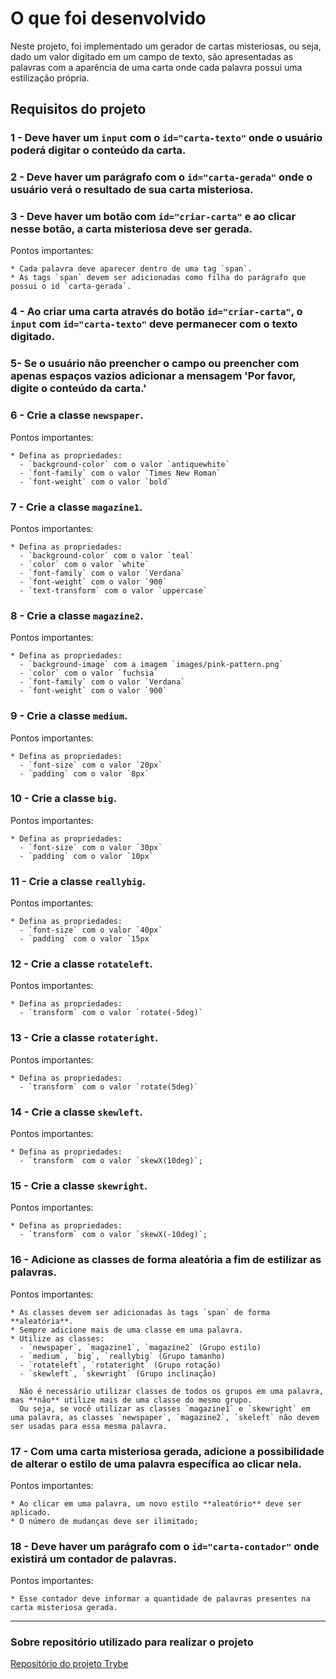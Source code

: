 # O que foi desenvolvido

Neste projeto, foi implementado um gerador de cartas misteriosas, ou seja, dado um valor digitado em um campo de texto, são apresentadas as palavras com a aparência de uma carta onde cada palavra possui uma estilização própria.

## Requisitos do projeto

### 1 - Deve haver um `input` com o `id="carta-texto"` onde o usuário poderá digitar o conteúdo da carta.

### 2 - Deve haver um parágrafo com o `id="carta-gerada"` onde o usuário verá o resultado de sua carta misteriosa.

### 3 - Deve haver um botão com `id="criar-carta"` e ao clicar nesse botão, a carta misteriosa deve ser gerada.

  Pontos importantes:

    * Cada palavra deve aparecer dentro de uma tag `span`.
    * As tags `span` devem ser adicionadas como filha do parágrafo que possui o id `carta-gerada`.

### 4 - Ao criar uma carta através do botão `id="criar-carta"`, o `input` com `id="carta-texto"` deve permanecer com o texto digitado.

### 5- Se o usuário não preencher o campo ou preencher com apenas espaços vazios adicionar a mensagem 'Por favor, digite o conteúdo da carta.'

### 6 - Crie a classe `newspaper`.

  Pontos importantes:

    * Defina as propriedades:
      - `background-color` com o valor `antiquewhite`
      - `font-family` com o valor `Times New Roman`
      - `font-weight` com o valor `bold`

### 7 - Crie a classe `magazine1`.

  Pontos importantes:

    * Defina as propriedades:
      - `background-color` com o valor `teal`
      - `color` com o valor `white`
      - `font-family` com o valor `Verdana`
      - `font-weight` com o valor `900`
      - `text-transform` com o valor `uppercase`

### 8 - Crie a classe `magazine2`.

  Pontos importantes:

    * Defina as propriedades:
      - `background-image` com a imagem `images/pink-pattern.png`
      - `color` com o valor `fuchsia`
      - `font-family` com o valor `Verdana`
      - `font-weight` com o valor `900`

### 9 - Crie a classe `medium`.

  Pontos importantes:

    * Defina as propriedades:
      - `font-size` com o valor `20px`
      - `padding` com o valor `8px`

### 10 - Crie a classe `big`.

  Pontos importantes:

    * Defina as propriedades:
      - `font-size` com o valor `30px`
      - `padding` com o valor `10px`

### 11 - Crie a classe `reallybig`.

  Pontos importantes:

    * Defina as propriedades:
      - `font-size` com o valor `40px`
      - `padding` com o valor `15px`

### 12 - Crie a classe `rotateleft`.

  Pontos importantes:

    * Defina as propriedades:
      - `transform` com o valor `rotate(-5deg)`

### 13 - Crie a classe `rotateright`.

  Pontos importantes:

    * Defina as propriedades:
      - `transform` com o valor `rotate(5deg)`

### 14 - Crie a classe `skewleft`.

  Pontos importantes:

    * Defina as propriedades:
      - `transform` com o valor `skewX(10deg)`;

### 15 - Crie a classe `skewright`.

  Pontos importantes:

    * Defina as propriedades:
      - `transform` com o valor `skewX(-10deg)`;

### 16 - Adicione as classes de forma aleatória a fim de estilizar as palavras.

  Pontos importantes:

    * As classes devem ser adicionadas às tags `span` de forma **aleatória**.
    * Sempre adicione mais de uma classe em uma palavra.
    * Utilize as classes:
      - `newspaper`, `magazine1`, `magazine2` (Grupo estilo)
      - `medium`, `big`, `reallybig` (Grupo tamanho)
      - `rotateleft`, `rotateright` (Grupo rotação)
      - `skewleft`, `skewright` (Grupo inclinação)

      Não é necessário utilizar classes de todos os grupos em uma palavra, mas **não** utilize mais de uma classe do mesmo grupo.
      Ou seja, se você utilizar as classes `magazine1` e `skewright` em uma palavra, as classes `newspaper`, `magazine2`, `skeleft` não devem ser usadas para essa mesma palavra.

### 17 - Com uma carta misteriosa gerada, adicione a possibilidade de alterar o estilo de uma palavra específica ao clicar nela.

  Pontos importantes:

    * Ao clicar em uma palavra, um novo estilo **aleatório** deve ser aplicado.
    * O número de mudanças deve ser ilimitado;

### 18 - Deve haver um parágrafo com o `id="carta-contador"` onde existirá um contador de palavras.

  Pontos importantes:

    * Esse contador deve informar a quantidade de palavras presentes na carta misteriosa gerada.

---

### Sobre repositório utilizado para realizar o projeto

[Repositório do projeto Trybe](https://github.com/tryber/sd-06-project-mistery-letter)
